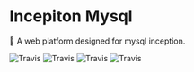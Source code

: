 # Incepiton Mysql

:apple: A web platform designed for mysql inception.

![Travis](https://img.shields.io/badge/python-v3.5-orange.svg)
![Travis](https://img.shields.io/badge/mysql-v5.7-orange.svg)
![Travis](https://img.shields.io/badge/celery-v4.0.1-orange.svg)
![Travis](https://img.shields.io/badge/latest--version-v1.0.0-green.svg)

